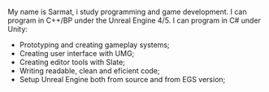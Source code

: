 My name is Sarmat, i study programming and game development.
I can program in C++/BP under the Unreal Engine 4/5.
I can program in C# under Unity:
* Prototyping and creating gameplay systems;
* Creating user interface with UMG;
* Creating editor tools with Slate;
* Writing readable, clean and eficient code;
* Setup Unreal Engine both from source and from EGS version;
